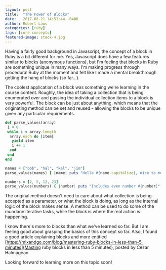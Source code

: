 ```yaml
---
layout: post
title:  "The Power of Blocks"
date:   2017-08-21 14:51:44 -0400
author: Robert Laws
categories: [ruby]
tags: [core concepts]
featured-image: stock-4.jpg
---
```

Having a fairly good background in Javascript, the concept of a block in Ruby is a bit different for me. <!-- more -->Yes, Javascript does have a few features similar to blocks (anonymous functions), but I'm feeling that blocks in Ruby are something unique in many ways. I'm making progress through procedural Ruby at the moment and felt like I made a mental breakthrough getting the hang of blocks (so far...).

The coolest application of a block was something we're learning in the course content. Roughly, the idea of taking a collection that is being enumerated over and passing the individual collection items to a block is very powerful. The block can be just about anything, which means that the originating method can be set and reused - allowing the blocks to be unique given any particular requirements.

```ruby
def parse_values(array)
 i = 0
 while i < array.length
  array.each do |item|
   yield item
   i += 1
  end
 end
end

names = ["bob", "hal", "kal", "jim"]
parse_values(names) { |name| puts "Hello #{name.capitalize}, nice to meet you." }

numbers = [2, 5, 12, 23]
parse_values(numbers) { |number| puts "Includes even number #{number}" if number.even? }
```

The original method doesn't need to care about what collection is being accepted as a parameter, or what the block is doing, as long as the internal logic of the block makes sense. A method can be used to do some of the mundane iterative tasks, while the block is where the real action is happening.

I know there's more to blocks than what we've learned so far. But I am feeling good about grasping the basics of this concept so far. Also, I found a good article explaining blocks and more entitled [https://mixandgo.com/blog/mastering-ruby-blocks-in-less-than-5-minutes](Masting ruby blocks in less than 5 minutes), posted by Cezar Halmagean.

Looking forward to learning more on this topic soon!
